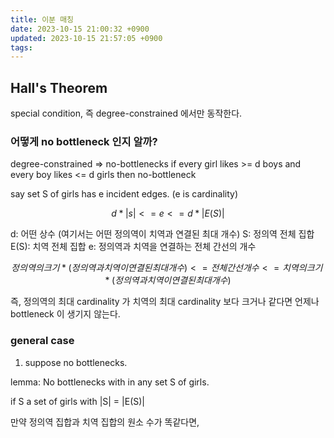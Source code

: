 ```yaml
---
title: 이분 매칭
date: 2023-10-15 21:00:32 +0900
updated: 2023-10-15 21:57:05 +0900
tags: 
---
```


## Hall's Theorem

special condition, 즉 degree-constrained 에서만 동작한다.

### 어떻게 no bottleneck 인지 알까?

degree-constrained => no-bottlenecks
if every girl likes >= d boys and every boy likes <= d girls then no-bottleneck

say set S of girls has e incident edges. (e is cardinality)

$$d * |s| <= e <= d * |E(S)|$$

d: 어떤 상수 (여기서는 어떤 정의역이 치역과 연결된 최대 개수)
S: 정의역 전체 집합
E(S): 치역 전체 집합
e: 정의역과 치역을 연결하는 전체 간선의 개수

$$정의역의 크기 * (정의역과 치역이 연결된 최대 개수) <= 전체 간선 개수 <= 치역의 크기 * (정의역과 치역이 연결된 최대 개수)$$

즉, 정의역의 최대 cardinality 가 치역의 최대 cardinality 보다 크거나 같다면 언제나 bottleneck 이 생기지 않는다. 

### general case

1. suppose no bottlenecks. 

lemma: No bottlenecks with in any set S of girls.

if S a set of girls with |S| = |E(S)|

만약 정의역 집합과 치역 집합의 원소 수가 똑같다면, 